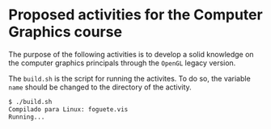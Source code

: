 # Proposed activities for the Computer Graphics course

The purpose of the following activities is to develop a solid knowledge on the computer graphics principals through the `OpenGL` legacy version.

The `build.sh` is the script for running the activites. To do so, the variable `name` should be changed to the directory of the activity.

```bash
$ ./build.sh
Compilado para Linux: foguete.vis
Running...
```